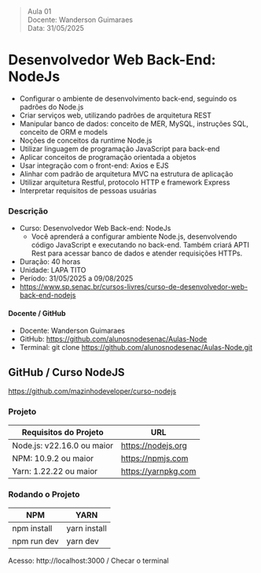 > Aula 01   
> Docente: Wanderson Guimaraes   
> Data: 31/05/2025   


# Desenvolvedor Web Back-End: NodeJs
- Configurar o ambiente de desenvolvimento back-end, seguindo os padrões do Node.js
- Criar serviços web, utilizando padrões de arquitetura REST
- Manipular banco de dados: conceito de MER, MySQL, instruções SQL, conceito de ORM e models
- Noções de conceitos da runtime Node.js
- Utilizar linguagem de programação JavaScript para back-end
- Aplicar conceitos de programação orientada a objetos
- Usar integração com o front-end: Axios e EJS
- Alinhar com padrão de arquitetura MVC na estrutura de aplicação
- Utilizar arquitetura Restful, protocolo HTTP e framework Express
- Interpretar requisitos de pessoas usuárias

### Descrição 
- Curso: Desenvolvedor Web Back-end: NodeJs 
  - Você aprenderá a configurar ambiente Node.js, desenvolvendo código JavaScript e executando no back-end. Também criará APTI Rest para acessar banco de dados e atender requisições HTTPs. 
 - Duração: 40 horas 
 - Unidade: LAPA TITO 
 - Período: 31/05/2025 a 09/08/2025 
 - https://www.sp.senac.br/cursos-livres/curso-de-desenvolvedor-web-back-end-nodejs 


#### Docente / GitHub 
- Docente: Wanderson Guimaraes   
- GitHub: https://github.com/alunosnodesenac/Aulas-Node  
- Terminal: git clone https://github.com/alunosnodesenac/Aulas-Node.git 


## GitHub / Curso NodeJS 
https://github.com/mazinhodeveloper/curso-nodejs  


### Projeto   
| Requisitos do Projeto      | URL                    |  
|--------------------------- | ---------------------- |
| Node.js: v22.16.0 ou maior | https://nodejs.org     |   
| NPM: 10.9.2 ou maior       | https://npmjs.com      |   
| Yarn: 1.22.22 ou maior     | https://yarnpkg.com    |  


### Rodando o Projeto 
| NPM                   | YARN                  |  
|---------------------- |---------------------- |  
| npm install           | yarn install          |   
| npm run dev           | yarn dev              |     
   
Acesso: http://localhost:3000 / Checar o terminal   

